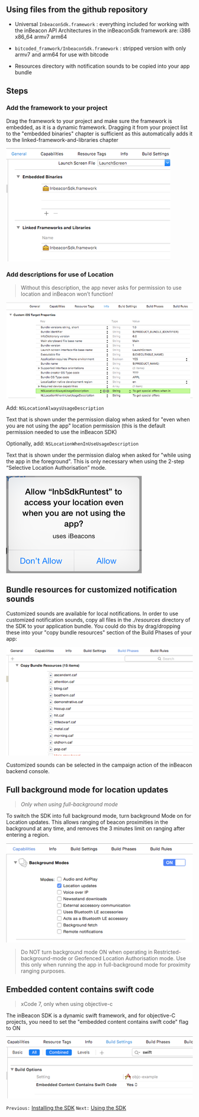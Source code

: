 ## Using files from the github repository

- Universal `InbeaconSdk.framework` : everything included for working with the inBeacon API Architectures in the inBeaconSdk framework are: i386 x86_64 armv7 arm64

- `bitcoded_framwork/InbeaconSdk.framework` : stripped version with only armv7 and arm64 for use with bitcode

- Resources directory with notification sounds to be copied into your app bundle

## Steps

### Add the framework to your project

Drag the framework to your project and make sure the framework is embedded, as it is a dynamic framework. Dragging it from your project list to the "embedded binaries" chapter is sufficient as this automatically adds it to the linked-framework-and-libraries chapter

![image alt text](https://github.com/inbeacon/InbeaconSdk-IOS/blob/master/documentation/image_9.png)

### Add descriptions for use of Location
>Without this description, the app never asks for permission to use location and inBeacon won’t function!

![image alt text](https://github.com/inbeacon/InbeaconSdk-IOS/blob/master/documentation/image_10.png)

Add: `NSLocationAlwaysUsageDescription`   

Text that is shown under the permission dialog when asked for "even when you are not using the app" location permission (this is the default permission needed to use the inBeacon SDK)

Optionally, add: `NSLocationWhenInUseUsageDescription`

Text that is shown under the permission dialog when asked for "while using the app in the foreground". This is only necessary when using the 2-step “Selective Location Authorisation” mode.

![image alt text](image_11.png)

## Bundle resources for customized notification sounds

Customized sounds are available for local notifications. In order to use customized notification sounds, copy all files in the *./resources* directory of the SDK to your application bundle. You could do this by drag/dropping these into your "copy bundle resources" section of the Build Phases of your app:

![image alt text](image_12.png)

Customized sounds can be selected in the campaign action of the inBeacon backend console.

## Full background mode for location updates 
>*Only when using full-background mode*

To switch the SDK into full background mode, turn background Mode on for Location updates. This allows ranging of beacon proximities in the background at any time, and removes the 3 minutes limit on ranging after entering a region.

  ![image alt text](image_13.png)

>Do NOT turn background mode ON when operating in Restricted-background-mode or Geofenced Location Authorisation mode. Use this only when running the app in full-background mode for proximity ranging purposes.


## Embedded content contains swift code
>xCode 7, only when using objective-c

The inBeacon SDK is a dynamic swift framework, and for objective-C projects, you need to set the "embedded content contains swift code" flag to ON

![image alt text](image_14.png)

`Previous:` [Installing the SDK](installing-the-sdk.md)   `Next:` [Using the SDK](using-the-sdk.md)
